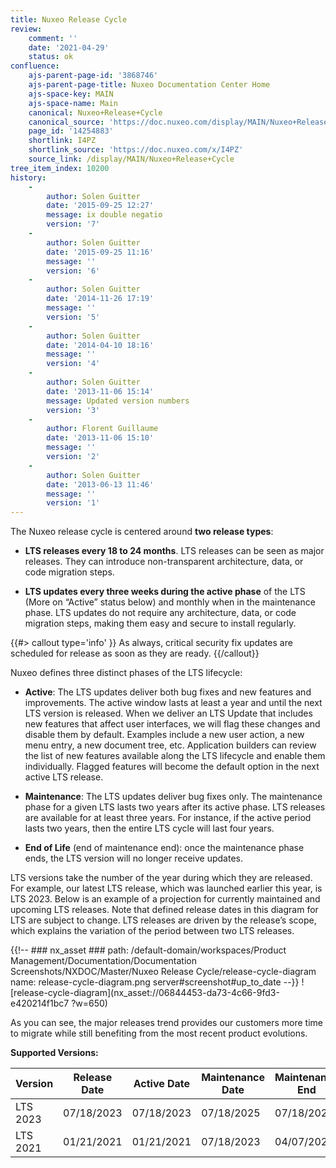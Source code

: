 ```yaml
---
title: Nuxeo Release Cycle
review:
    comment: ''
    date: '2021-04-29'
    status: ok
confluence:
    ajs-parent-page-id: '3868746'
    ajs-parent-page-title: Nuxeo Documentation Center Home
    ajs-space-key: MAIN
    ajs-space-name: Main
    canonical: Nuxeo+Release+Cycle
    canonical_source: 'https://doc.nuxeo.com/display/MAIN/Nuxeo+Release+Cycle'
    page_id: '14254883'
    shortlink: I4PZ
    shortlink_source: 'https://doc.nuxeo.com/x/I4PZ'
    source_link: /display/MAIN/Nuxeo+Release+Cycle    
tree_item_index: 10200
history:
    -
        author: Solen Guitter
        date: '2015-09-25 12:27'
        message: ix double negatio
        version: '7'
    -
        author: Solen Guitter
        date: '2015-09-25 11:16'
        message: ''
        version: '6'
    -
        author: Solen Guitter
        date: '2014-11-26 17:19'
        message: ''
        version: '5'
    -
        author: Solen Guitter
        date: '2014-04-10 18:16'
        message: ''
        version: '4'
    -
        author: Solen Guitter
        date: '2013-11-06 15:14'
        message: Updated version numbers
        version: '3'
    -
        author: Florent Guillaume
        date: '2013-11-06 15:10'
        message: ''
        version: '2'
    -
        author: Solen Guitter
        date: '2013-06-13 11:46'
        message: ''
        version: '1'
---
```


The Nuxeo release cycle is centered around **two release types**:

- **LTS releases every 18 to 24 months**. LTS releases can be seen as major releases. They can introduce non-transparent architecture, data, or code migration steps.

- **LTS updates every three weeks during the active phase** of the LTS (More on “Active” status below) and monthly when in the maintenance phase. LTS updates do not require any architecture, data, or code migration steps, making them easy and secure to install regularly.

{{#> callout type='info' }}
As always, critical security fix updates are scheduled for release as soon as they are ready.
{{/callout}}

Nuxeo defines three distinct phases of the LTS lifecycle:

- **Active**: The LTS updates deliver both bug fixes and new features and improvements. The active window lasts at least a year and until the next LTS version is released. When we deliver an LTS Update that includes new features that affect user interfaces, we will flag these changes and disable them by default. Examples include a new user action, a new menu entry, a new document tree, etc. Application builders can review the list of new features available along the LTS lifecycle and enable them individually. Flagged features will become the default option in the next active LTS release.

- **Maintenance**: The LTS updates deliver bug fixes only. The maintenance phase for a given LTS lasts two years after its active phase. LTS releases are available for at least three years. For instance, if the active period lasts two years, then the entire LTS cycle will last four years.

- **End of Life** (end of maintenance end): once the maintenance phase ends, the LTS version will no longer receive updates.

LTS versions take the number of the year during which they are released. For example, our latest LTS release, which was launched earlier this year, is LTS 2023. Below is an example of a projection for currently maintained and upcoming LTS releases. Note that defined release dates in this diagram for LTS are subject to change. LTS releases are driven by the release’s scope, which explains the variation of the period between two LTS releases.

{{!--     ### nx_asset ###
    path: /default-domain/workspaces/Product Management/Documentation/Documentation Screenshots/NXDOC/Master/Nuxeo Release Cycle/release-cycle-diagram
    name: release-cycle-diagram.png
    server#screenshot#up_to_date
--}}
![release-cycle-diagram](nx_asset://06844453-da73-4c66-9fd3-e420214f1bc7 ?w=650)

As you can see, the major releases trend provides our customers more time to migrate while still benefiting from the most recent product evolutions.

**Supported Versions:** 

Version | Release Date | Active Date | Maintenance Date | Maintenance End
--- | --- | --- | --- | --- 
LTS 2023 | 07/18/2023 | 07/18/2023 | 07/18/2025 | 07/18/2027 
LTS 2021 | 01/21/2021 |	01/21/2021 | 07/18/2023 | 04/07/2025
